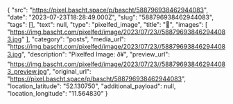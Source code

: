 {
  "src": "https://pixel.bascht.space/p/bascht/588796938462944083",
  "date": "2023-07-23T18:28:49.000Z",
  "slug": "588796938462944083",
  "tags": [],
  "text": null,
  "type": "pixelfed_image",
  "title": "🥟",
  "images": [
    "https://img.bascht.com/pixelfed/image/2023/07/23//588796938462944083.jpg"
  ],
  "category": "posts",
  "media_url": "https://img.bascht.com/pixelfed/image/2023/07/23//588796938462944083.jpg",
  "description": "Pixelfed Image: ð¥",
  "preview_url": "https://img.bascht.com/pixelfed/image/2023/07/23//588796938462944083_preview.jpg",
  "original_url": "https://pixel.bascht.space/p/bascht/588796938462944083",
  "location_latitude": "52.130750",
  "additional_payload": null,
  "location_longitude": "11.564830"
}
